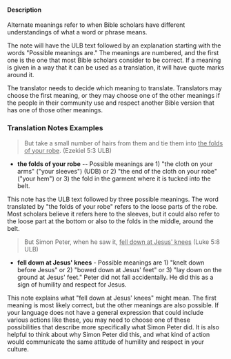 
#### Description

Alternate meanings refer to when Bible scholars have different understandings of what a word or phrase means. 

The note will have the ULB text followed by an explanation starting with the words "Possible meanings are." The meanings are numbered, and the first one is the one that most Bible scholars consider to be correct. If a meaning is given in a way that it can be used as a translation, it will have quote marks around it. 

The translator needs to decide which meaning to translate. Translators may choose the first meaning, or they may choose one of the other meanings if the people in their community use and respect another Bible version that has one of those other meanings.

### Translation Notes Examples

> But take a small number of hairs from them and tie them into <u>the folds of your robe</u>. (Ezekiel 5:3 ULB)

* **the folds of your robe** -- Possible meanings are 1) "the cloth on your arms" ("your sleeves") (UDB) or 2) "the end of the cloth on your robe" ("your hem") or 3) the fold in the garment where it is tucked into the belt.

This note has the ULB text followed by three possible meanings. The word translated by "the folds of your robe" refers to the loose parts of the robe. Most scholars believe it refers here to the sleeves, but it could also refer to the loose part at the bottom or also to the folds in the middle, around the belt. 

> But Simon Peter, when he saw it, <u>fell down at Jesus' knees</u> (Luke 5:8 ULB)

* **fell down at Jesus' knees** - Possible meanings are 1) "knelt down before Jesus" or 2) "bowed down at Jesus' feet" or 3) "lay down on the ground at Jesus' feet." Peter did not fall accidentally. He did this as a sign of  humility and respect for Jesus. 

This note explains what "fell down at Jesus' knees" might mean. The first meaning is most likely correct, but the other meanings are also possible. If your language does not have a general expression that could include various actions like these, you may need to choose one of these possibilities that describe more specifically what Simon Peter did. It is also helpful to think about why Simon Peter did this, and what kind of action would communicate the same attitude of humility and respect in your culture.
